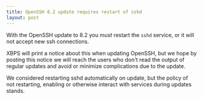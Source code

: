 ```yaml
---
title: OpenSSH 8.2 update requires restart of sshd
layout: post
---
```


With the OpenSSH update to 8.2 you *must* restart the
`sshd` service, or it will not accept new ssh connections.

XBPS will print a notice about this when updating OpenSSH,
but we hope by posting this notice we will reach the
users who don't read the output of regular updates
and avoid or minimize complications due to the update.

We considered restarting sshd automatically on update,
but the policy of not restarting, enabling or otherwise
interact with services during updates stands.
